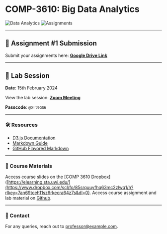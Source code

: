 # COMP-3610: Big Data Analytics

![Data Analytics](https://img.shields.io/badge/Data%20Analytics-3610-blue.svg?style=flat-square)
![Assignments](https://img.shields.io/badge/Assignments-1-green.svg?style=flat-square)

---

## 📑 Assignment #1 Submission

Submit your assignments here: **[Google Drive Link](https://drive.google.com/drive/folders/1p4Vcp-dLoe2zmnuvnr-xJWfSEpJUsd-z?usp=sharing)**

---

## 📅 Lab Session

**Date**: 15th February 2024

View the lab session: **[Zoom Meeting](https://sta-uwi-edu.zoom.us/rec/share/LX42IK1eMvhIIMmQxzdUPx-NSk3ml0gQ1YGhBl9TV-Aanh45z6j1UgceoMCvh9PF.-KX8-F_bu_N26037)**

**Passcode**: `@D!t9GS6`

---

### 🛠️ Resources

- [D3.js Documentation](https://d3js.org/)
- [Markdown Guide](https://www.markdownguide.org/)
- [GitHub Flavored Markdown](https://github.github.com/gfm/)

---

### 📖 Course Materials

Access course slides on the [COMP 3610 Dropbox]([https://elearning.sta.uwi.edu/](https://www.dropbox.com/scl/fo/85srquuyfhq63mc2zlwq1/h?rlkey=7an69tceh11sz6rkecra64z7s&dl=0).
Access course assignment and lab material on [Github](https://github.com/Santius0/COMP-3610).

---

### 📧 Contact

For any queries, reach out to [professor@example.com](mailto:sergio.mathurin@sta.uwi.edu).

